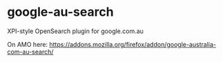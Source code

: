 # google-au-search
  XPI-style OpenSearch plugin for google.com.au

On AMO here: https://addons.mozilla.org/firefox/addon/google-australia-com-au-search/ 
